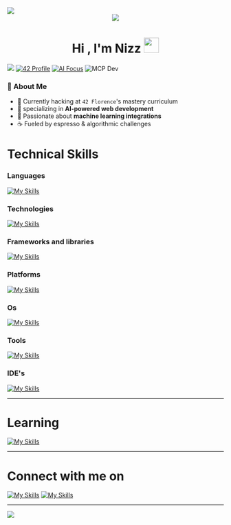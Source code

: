 <div>
  <img src="https://capsule-render.vercel.app/api?type=waving&height=180&color=000000&text=The+Ultimate+Question+of+Life%2C+the+Universe%2C+and+Everything+is+42&fontAlign=50&fontSize=27&textBg=false&fontColor=FFFFE0&reversal=true&section=header&fontAlignY=30"/>
</div>

<div align="center">
  <img src="https://media.giphy.com/media/JqmupuTVZYaQX5s094/giphy.gif" />
</div>

<h1 align="center"><b>Hi , I'm Nizz </b><img src="https://media.giphy.com/media/hvRJCLFzcasrR4ia7z/giphy.gif" width="35"></h1>

![](https://komarev.com/ghpvc/?username=yourusername&label=PROFILE+VIEWS) 
[![42 Profile](https://img.shields.io/badge/42_Florence-000000?logo=42&logoColor=white)](https://profile.intra.42.fr/)
[![AI Focus](https://img.shields.io/badge/Specialization-AI_Development-4D8EFF)]()
![](https://badge.mcpx.dev?type=dev 'MCP Dev')

### 🚀 About Me
- 🔭 Currently hacking at `42 Florence`'s mastery curriculum
- 🌱 specializing in **AI-powered web development**
- 🤖 Passionate about **machine learning integrations**
- ☕ Fueled by espresso & algorithmic challenges

<h1>Technical Skills</h1>
<h3>Languages</h3>

[![My Skills](https://skillicons.dev/icons?i=c,cpp,bash,php,javascript,typescript,py,html,css,md&theme=dark)](https://skillicons.dev)

<h3>Technologies</h3>

[![My Skills](https://skillicons.dev/icons?i=docker,graphql,git,nginx,redis,Sass&theme=dark)](https://skillicons.dev)

<h3>Frameworks and libraries</h3>

[![My Skills](https://skillicons.dev/icons?i=flask,laravel,vue,pinia,nestjs,nextjs,prisma,react,sklearn&theme=dark)](https://skillicons.dev)

<h3>Platforms</h3>

[![My Skills](https://skillicons.dev/icons?i=github,gitlab,jenkins,bitbucket,notion,stackoverflow&theme=dark)](https://skillicons.dev)

<h3>Os</h3>

[![My Skills](https://skillicons.dev/icons?i=linux,windows,apple,ubuntu,debian&theme=dark)](https://skillicons.dev)

<h3>Tools</h3>

[![My Skills](https://skillicons.dev/icons?i=nodejs,npm,pnpm,postman,vite,vitest,apollo,cmake&theme=dark)](https://skillicons.dev)

<h3>IDE's</h3>

[![My Skills](https://skillicons.dev/icons?i=replit,vim,vscode,codepen&theme=dark)](https://skillicons.dev)

---

<h1>Learning</h1>

[![My Skills](https://skillicons.dev/icons?i=java,kubernetes,maven,mongodb,mysql,postgres,sqlite,svelte,angular,arduino,astro,aws,azure,bootstrap,cs,cassandra,cloudflare,dart,django,dotnet,flutter&theme=dark)](https://skillicons.dev)

---

<h1>Connect with me on</h1>

[![My Skills](https://skillicons.dev/icons?i=gmail&theme=dark)](mailto:nazarjendli@gmail.com)
[![My Skills](https://skillicons.dev/icons?i=linkedin&theme=dark)](https://www.linkedin.com/in/nazar-al-jendli-b66051173/)

---

<!--The gif of the balck wave-->
<img src="https://raw.githubusercontent.com/mayhemantt/mayhemantt/Update/svg/Bottom.svg" />
<!--![image](https://raw.githubusercontent.com/mayhemantt/mayhemantt/Update/svg/Bottom.svg)-->



<!-- man on a computer
<p align="center">
  <img src="https://raw.githubusercontent.com/RaghavK16/RaghavK16/master/coderman.gif" /> 
</p>-->

<!-- scrolling text
<p align="center"> 
  <a href="https://git.io/typing-svg"><img src="https://readme-typing-svg.demolab.com?  font=Fira+Code&weight=700&size=30&pause=1000&color=59F797&random=false&width=1200&lines=The+Ultimate+Question+of+Life%2C+the+Universe%2C+and+Everything+is+42" alt="Typing SVG" /></a>
</p>-->

<!--   The github logo gif -->
<!--   <img src="https://user-images.githubusercontent.com/5713670/87202985-820dcb80-c2b6-11ea-9f56-7ec461c497c3.gif" /> -->
<!-- link for the gif of the coding moneky  -->
